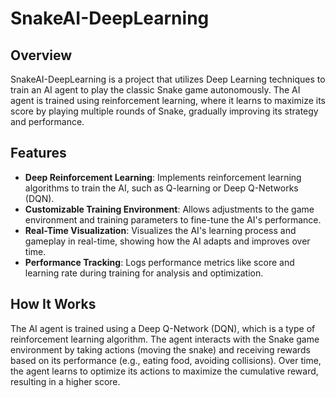 # SnakeAI-DeepLearning

## Overview

SnakeAI-DeepLearning is a project that utilizes Deep Learning techniques to train an AI agent to play the classic Snake game autonomously. The AI agent is trained using reinforcement learning, where it learns to maximize its score by playing multiple rounds of Snake, gradually improving its strategy and performance.

## Features

- **Deep Reinforcement Learning**: Implements reinforcement learning algorithms to train the AI, such as Q-learning or Deep Q-Networks (DQN).
- **Customizable Training Environment**: Allows adjustments to the game environment and training parameters to fine-tune the AI's performance.
- **Real-Time Visualization**: Visualizes the AI's learning process and gameplay in real-time, showing how the AI adapts and improves over time.
- **Performance Tracking**: Logs performance metrics like score and learning rate during training for analysis and optimization.

## How It Works

The AI agent is trained using a Deep Q-Network (DQN), which is a type of reinforcement learning algorithm. The agent interacts with the Snake game environment by taking actions (moving the snake) and receiving rewards based on its performance (e.g., eating food, avoiding collisions). Over time, the agent learns to optimize its actions to maximize the cumulative reward, resulting in a higher score.
